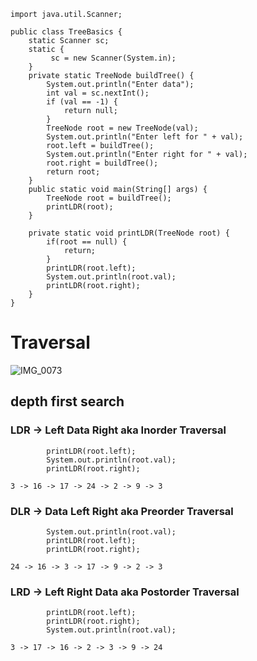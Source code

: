 ```
import java.util.Scanner;

public class TreeBasics {
    static Scanner sc;
    static {
         sc = new Scanner(System.in);
    }
    private static TreeNode buildTree() {
        System.out.println("Enter data");
        int val = sc.nextInt();
        if (val == -1) {
            return null;
        }
        TreeNode root = new TreeNode(val);
        System.out.println("Enter left for " + val);
        root.left = buildTree();
        System.out.println("Enter right for " + val);
        root.right = buildTree();
        return root;
    }
    public static void main(String[] args) {
        TreeNode root = buildTree();
        printLDR(root);
    }

    private static void printLDR(TreeNode root) {
        if(root == null) {
            return;
        }
        printLDR(root.left);
        System.out.println(root.val);
        printLDR(root.right);
    }
}
```

# Traversal

![IMG_0073](https://github.com/user-attachments/assets/0468f7f1-eff6-4058-a224-101f7e68631f)

## depth first search

### LDR -> Left Data Right aka Inorder Traversal

```
        printLDR(root.left);
        System.out.println(root.val);
        printLDR(root.right);
```
```
3 -> 16 -> 17 -> 24 -> 2 -> 9 -> 3
```

### DLR -> Data Left Right aka Preorder Traversal

```
        System.out.println(root.val);
        printLDR(root.left);
        printLDR(root.right);
```
```
24 -> 16 -> 3 -> 17 -> 9 -> 2 -> 3
```

### LRD -> Left Right Data aka Postorder Traversal

```
        printLDR(root.left);
        printLDR(root.right);
        System.out.println(root.val);
```
```
3 -> 17 -> 16 -> 2 -> 3 -> 9 -> 24
```
